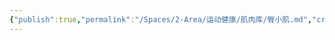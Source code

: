 ```yaml
---
{"publish":true,"permalink":"/Spaces/2-Area/运动健康/肌肉库/臀小肌.md","created":"2025-07-07T18:08:48.446+08:00","modified":"2025-07-12T11:08:00.484+08:00","published":"2025-07-12T11:08:00.484+08:00","cssclasses":""}
---
```


